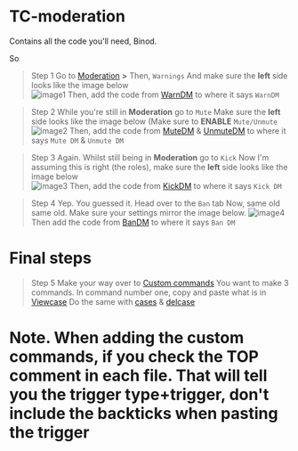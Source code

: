 # TC-moderation
Contains all the code you'll need, Binod.

So
> Step 1
Go to [Moderation](https://yagpdb.xyz/manage/794236519543734273/moderation) **>** Then, `Warnings`
And make sure the **left** side looks like the image below  
![image1](https://user-images.githubusercontent.com/83547071/116819849-e9f51180-ab69-11eb-8627-466bfcc25d75.png)
Then, add the code from [WarnDM](https://github.com/TC-club/TC-moderation/blob/main/moderation/warnDM.cc.go) to where it says `WarnDM`

> Step 2
While you're still in **Moderation** go to `Mute`
Make sure the **left** side looks like the image below (Make sure to **ENABLE** `Mute/Unmute`  
![image2](https://user-images.githubusercontent.com/83547071/116819961-81f2fb00-ab6a-11eb-9d11-5ae05514e37c.png)
Then, add the code from [MuteDM](https://github.com/TC-club/TC-moderation/blob/main/moderation/muteDM.cc.go) & [UnmuteDM](https://github.com/TC-club/TC-moderation/blob/main/moderation/unmuteDM.cc.go) to where it says `Mute DM` & `Unmute DM`

> Step 3
Again. Whilst still being in **Moderation** go to `Kick`
Now I'm assuming this is right (the roles), make sure the **left** side looks like the image below  
![image3](https://user-images.githubusercontent.com/83547071/116820088-11001300-ab6b-11eb-9e0c-098b21964154.png)
Then, add the code from [KickDM](https://github.com/TC-club/TC-moderation/blob/main/moderation/kickDM.cc.go) to where it says `Kick DM`

> Step 4
Yep. You guessed it. Head over to the `Ban` tab
Now, same old same old. Make sure your settings mirror the image below. 
![image4](https://user-images.githubusercontent.com/83547071/116820162-72c07d00-ab6b-11eb-9cfb-4fc7ca29e579.png)
Then add the code from [BanDM](https://github.com/TC-club/TC-moderation/blob/main/moderation/banDM.cc.go) to where it says `Ban DM`

# Final steps

> Step 5
Make your way over to [Custom commands](https://yagpdb.xyz/manage/794236519543734273/customcommands)
You want to make 3 commands.
In command number one, copy and paste what is in [Viewcase](..blob/main/custom%20commands/Viewcase.cc.go)
Do the same with [cases](..blob/main/custom%20commands/cases.cc.go) & [delcase](..blob/main/custom%20commands/delete-case.cc.go)

# Note. When adding the custom commands, if you check the TOP comment in each file. That will tell you the trigger type+trigger, don't include the backticks when pasting the trigger
